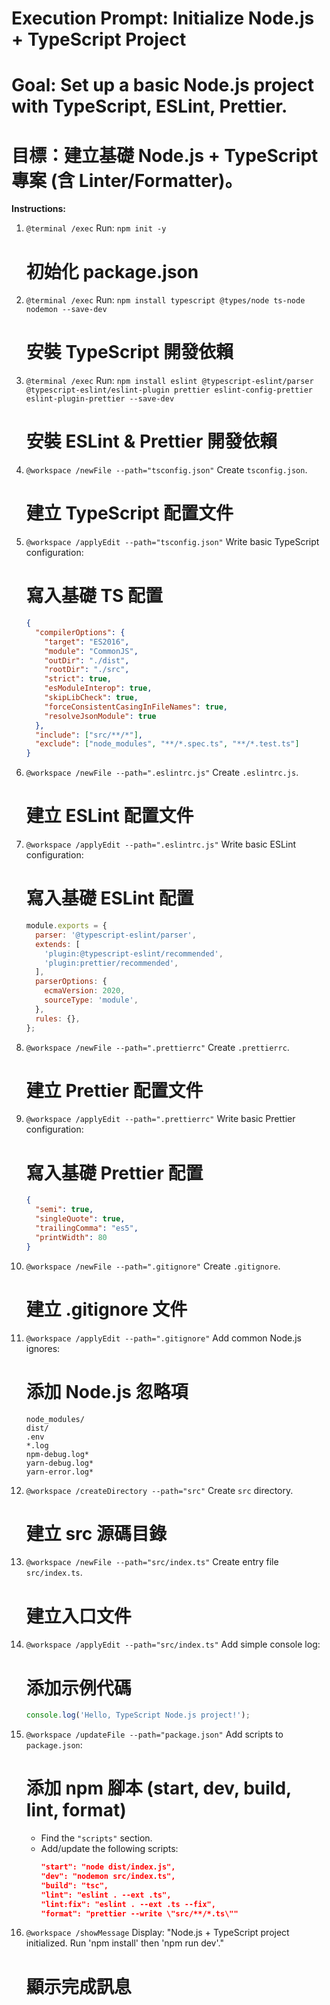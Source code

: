 # Execution Prompt: Initialize Node.js + TypeScript Project

# Goal: Set up a basic Node.js project with TypeScript, ESLint, Prettier.
# 目標：建立基礎 Node.js + TypeScript 專案 (含 Linter/Formatter)。

**Instructions:**

1.  `@terminal /exec` Run: `npm init -y`
    # 初始化 package.json
2.  `@terminal /exec` Run: `npm install typescript @types/node ts-node nodemon --save-dev`
    # 安裝 TypeScript 開發依賴
3.  `@terminal /exec` Run: `npm install eslint @typescript-eslint/parser @typescript-eslint/eslint-plugin prettier eslint-config-prettier eslint-plugin-prettier --save-dev`
    # 安裝 ESLint & Prettier 開發依賴
4.  `@workspace /newFile --path="tsconfig.json"` Create `tsconfig.json`.
    # 建立 TypeScript 配置文件
5.  `@workspace /applyEdit --path="tsconfig.json"` Write basic TypeScript configuration:
    # 寫入基礎 TS 配置
    ```json
    {
      "compilerOptions": {
        "target": "ES2016",
        "module": "CommonJS",
        "outDir": "./dist",
        "rootDir": "./src",
        "strict": true,
        "esModuleInterop": true,
        "skipLibCheck": true,
        "forceConsistentCasingInFileNames": true,
        "resolveJsonModule": true
      },
      "include": ["src/**/*"],
      "exclude": ["node_modules", "**/*.spec.ts", "**/*.test.ts"]
    }
    ```
6.  `@workspace /newFile --path=".eslintrc.js"` Create `.eslintrc.js`.
    # 建立 ESLint 配置文件
7.  `@workspace /applyEdit --path=".eslintrc.js"` Write basic ESLint configuration:
    # 寫入基礎 ESLint 配置
    ```javascript
    module.exports = {
      parser: '@typescript-eslint/parser',
      extends: [
        'plugin:@typescript-eslint/recommended',
        'plugin:prettier/recommended',
      ],
      parserOptions: {
        ecmaVersion: 2020,
        sourceType: 'module',
      },
      rules: {},
    };
    ```
8.  `@workspace /newFile --path=".prettierrc"` Create `.prettierrc`.
    # 建立 Prettier 配置文件
9.  `@workspace /applyEdit --path=".prettierrc"` Write basic Prettier configuration:
    # 寫入基礎 Prettier 配置
    ```json
    {
      "semi": true,
      "singleQuote": true,
      "trailingComma": "es5",
      "printWidth": 80
    }
    ```
10. `@workspace /newFile --path=".gitignore"` Create `.gitignore`.
    # 建立 .gitignore 文件
11. `@workspace /applyEdit --path=".gitignore"` Add common Node.js ignores:
    # 添加 Node.js 忽略項
    ```gitignore
    node_modules/
    dist/
    .env
    *.log
    npm-debug.log*
    yarn-debug.log*
    yarn-error.log*
    ```
12. `@workspace /createDirectory --path="src"` Create `src` directory.
    # 建立 src 源碼目錄
13. `@workspace /newFile --path="src/index.ts"` Create entry file `src/index.ts`.
    # 建立入口文件
14. `@workspace /applyEdit --path="src/index.ts"` Add simple console log:
    # 添加示例代碼
    ```typescript
    console.log('Hello, TypeScript Node.js project!');
    ```
15. `@workspace /updateFile --path="package.json"` Add scripts to `package.json`:
    # 添加 npm 腳本 (start, dev, build, lint, format)
    *   Find the `"scripts"` section.
    *   Add/update the following scripts:
        ```json
        "start": "node dist/index.js",
        "dev": "nodemon src/index.ts",
        "build": "tsc",
        "lint": "eslint . --ext .ts",
        "lint:fix": "eslint . --ext .ts --fix",
        "format": "prettier --write \"src/**/*.ts\""
        ```
16. `@workspace /showMessage` Display: "Node.js + TypeScript project initialized. Run 'npm install' then 'npm run dev'."
    # 顯示完成訊息